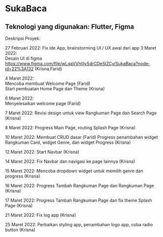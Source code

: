# SukaBaca

## Teknologi yang digunakan: Flutter, Figma

Deskripsi Proyek:

27 Februari 2022:
Fix ide App, brainstorming UI / UX awal dari app
3 Maret 2022:   
Desain UI di figma https://www.figma.com/file/wLqaVVhliIySdrCDeSlZCy/SukaBaca?node-id=22%3A132 (Krisna,Farid)  

4 Maret 2022:  
Mencoba membuat Welcome Page (Farid)  
Start pembuatan Home Page dan Theme (Krisna)  

6 Maret 2022:  
Menyelesaikan welcome page (Farid)

7 Maret 2022:
Revisi design untuk view Rangkuman Page dan Search Page (Krisna)

8 Maret 2022:
Progress Main Page, routing Splash Page (Krisna)

10 Maret 2022:
Membuat CRUD dasar (Farid)
Progress penambahan widget Rangkuman Card, widget Genre, dan widget Progress (Krisna)

12 Maret 2022:
Start Navbar (Krisna)

14 Maret 2022:
Fix Navbar dan navigasi ke page lainnya (Krisna)

15 Maret 2022:
Mencoba dropdown widget untuk memilih genre dan progress (Krisna)

16 Maret 2022:
Progress Tambah Rangkuman Page dan Rangkuman Page (Krisna)

17 Maret 2022: 
Progress Tambah Rangkuman Page dan fix theme Splash Page (Krisna)

21 Maret 2022:
Fix log app (Krisna)

25 Maret 2022:
Perbaikan styling app, penambahan logo app, coba radio button (Krisna)
